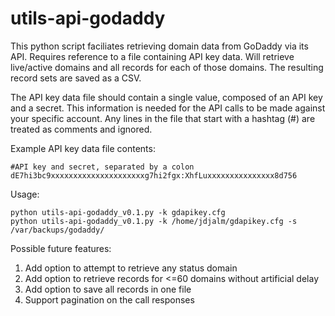 # utils-api-godaddy

This python script faciliates retrieving domain data from GoDaddy via its API. Requires reference to a file containing API key data. Will retrieve live/active domains and all records for each of those domains. The resulting record sets are saved as a CSV.

The API key data file should contain a single value, composed of an API key and a secret. This information is needed for the API calls to be made against your specific account. Any lines in the file that start with a hashtag (#) are treated as comments and ignored.

Example API key data file contents:
```
#API key and secret, separated by a colon
dE7hi3bc9xxxxxxxxxxxxxxxxxxxxxg7hi2fgx:XhfLuxxxxxxxxxxxxxxx8d756
```

Usage:
```
python utils-api-godaddy_v0.1.py -k gdapikey.cfg
python utils-api-godaddy_v0.1.py -k /home/jdjalm/gdapikey.cfg -s /var/backups/godaddy/
```

Possible future features:

1. Add option to attempt to retrieve any status domain
2. Add option to retrieve records for <=60 domains without artificial delay
3. Add option to save all records in one file
4. Support pagination on the call responses
